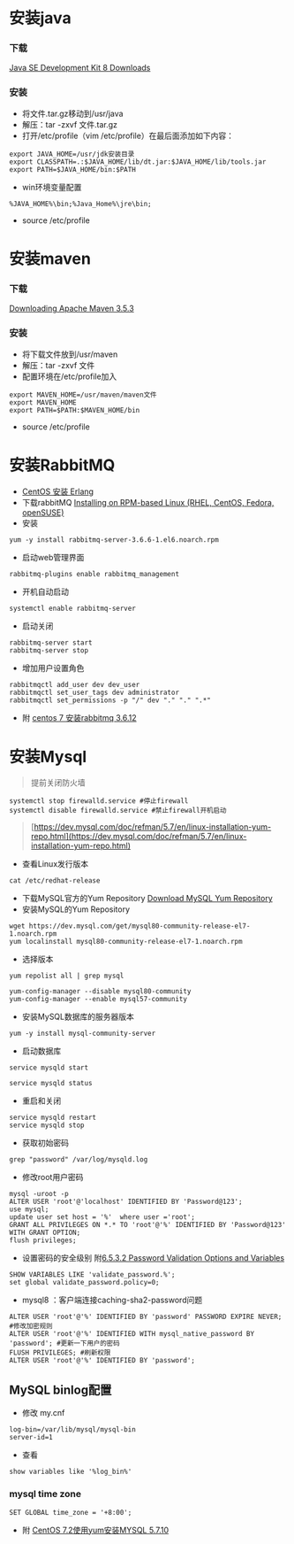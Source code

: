 # 安装java
### 下载
[Java SE Development Kit 8 Downloads](http://www.oracle.com/technetwork/java/javase/downloads/jdk8-downloads-2133151.html)
### 安装
* 将文件.tar.gz移动到/usr/java
* 解压：tar -zxvf 文件.tar.gz
* 打开/etc/profile（vim /etc/profile）在最后面添加如下内容：
````apple js
export JAVA_HOME=/usr/jdk安装目录
export CLASSPATH=.:$JAVA_HOME/lib/dt.jar:$JAVA_HOME/lib/tools.jar
export PATH=$JAVA_HOME/bin:$PATH
````
* win环境变量配置
````aidl
%JAVA_HOME%\bin;%Java_Home%\jre\bin;
````
* source /etc/profile





# 安装maven
### 下载
[Downloading Apache Maven 3.5.3](http://maven.apache.org/download.cgi)
### 安装
* 将下载文件放到/usr/maven
* 解压：tar -zxvf 文件
* 配置环境在/etc/profile加入
````apple js
export MAVEN_HOME=/usr/maven/maven文件
export MAVEN_HOME
export PATH=$PATH:$MAVEN_HOME/bin
````
* source /etc/profile



# 安装RabbitMQ
* [CentOS 安装 Erlang](https://blog.zfanw.com/install-erlang-on-centos/) 
* 下载rabbitMQ [Installing on RPM-based Linux (RHEL, CentOS, Fedora, openSUSE)](https://www.rabbitmq.com/install-rpm.html)
* 安装
````$xslt
yum -y install rabbitmq-server-3.6.6-1.el6.noarch.rpm
````
* 启动web管理界面
````$xslt
rabbitmq-plugins enable rabbitmq_management
````

* 开机自动启动
````$xslt
systemctl enable rabbitmq-server
````

* 启动关闭
````$xslt
rabbitmq-server start
rabbitmq-server stop
````

* 增加用户设置角色
````$xslt
rabbitmqctl add_user dev dev_user
rabbitmqctl set_user_tags dev administrator
rabbitmqctl set_permissions -p "/" dev "." "." ".*"
````

* 附 [centos 7 安装rabbitmq 3.6.12](https://blog.csdn.net/lsb2002/article/details/78128489)



# 安装Mysql
> 提前关闭防火墙
```
systemctl stop firewalld.service #停止firewall
systemctl disable firewalld.service #禁止firewall开机启动
```
> [https://dev.mysql.com/doc/refman/5.7/en/linux-installation-yum-repo.html](https://dev.mysql.com/doc/refman/5.7/en/linux-installation-yum-repo.html)
* 查看Linux发行版本
````$xslt
cat /etc/redhat-release
````
* 下载MySQL官方的Yum Repository [Download MySQL Yum Repository](https://dev.mysql.com/downloads/repo/yum/)
* 安装MySQL的Yum Repository
````$xslt
wget https://dev.mysql.com/get/mysql80-community-release-el7-1.noarch.rpm
yum localinstall mysql80-community-release-el7-1.noarch.rpm
````
* 选择版本
```
yum repolist all | grep mysql

yum-config-manager --disable mysql80-community
yum-config-manager --enable mysql57-community

```
* 安装MySQL数据库的服务器版本
````$xslt
yum -y install mysql-community-server
````
* 启动数据库
````$xslt
service mysqld start

service mysqld status

````
* 重启和关闭
```
service mysqld restart
service mysqld stop
```
* 获取初始密码
````$xslt
grep "password" /var/log/mysqld.log
````
* 修改root用户密码
````$xslt
mysql -uroot -p
ALTER USER 'root'@'localhost' IDENTIFIED BY 'Password@123';
use mysql;
update user set host = '%'  where user ='root';
GRANT ALL PRIVILEGES ON *.* TO 'root'@'%' IDENTIFIED BY 'Password@123' WITH GRANT OPTION;
flush privileges;
````

* 设置密码的安全级别 附[6.5.3.2 Password Validation Options and Variables](https://dev.mysql.com/doc/refman/8.0/en/validate-password-options-variables.html)
````apple js
SHOW VARIABLES LIKE 'validate_password.%';
set global validate_password.policy=0;
````

* mysql8 ：客户端连接caching-sha2-password问题
````apple js
ALTER USER 'root'@'%' IDENTIFIED BY 'password' PASSWORD EXPIRE NEVER; #修改加密规则 
ALTER USER 'root'@'%' IDENTIFIED WITH mysql_native_password BY 'password'; #更新一下用户的密码 
FLUSH PRIVILEGES; #刷新权限 
ALTER USER 'root'@'%' IDENTIFIED BY 'password';
````

## MySQL binlog配置
* 修改 my.cnf
```
log-bin=/var/lib/mysql/mysql-bin
server-id=1
```

* 查看
```
show variables like '%log_bin%'
```

### mysql time zone
```
SET GLOBAL time_zone = '+8:00';
```

* 附 [CentOS 7.2使用yum安装MYSQL 5.7.10](https://typecodes.com/linux/yuminstallmysql5710.html)